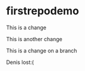 # firstrepodemo

This is a change

This is another change 

This is a change on a branch


Denis lost:(